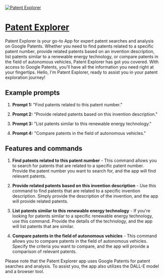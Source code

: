 [![Patent Explorer](https://files.oaiusercontent.com/file-Z11H1CjuIvRfRQBPKbbVpxO9?se=2123-10-19T16%3A52%3A41Z&sp=r&sv=2021-08-06&sr=b&rscc=max-age%3D31536000%2C%20immutable&rscd=attachment%3B%20filename%3Da735d5c0-1ec7-431d-8c38-ae667e388129.png&sig=dqahI33errdZDVaIvW04XMCz5Yec9DbgBura3RfAs1A%3D)](https://chat.openai.com/g/g-pwPdZCok6-patent-explorer)

# [Patent Explorer](https://chat.openai.com/g/g-pwPdZCok6-patent-explorer)

Patent Explorer is your go-to App for expert patent searches and analysis on Google Patents. Whether you need to find patents related to a specific patent number, provide related patents based on an invention description, list patents similar to a renewable energy technology, or compare patents in the field of autonomous vehicles, Patent Explorer has got you covered. With access to Google Patents, you'll have all the information you need right at your fingertips. Hello, I'm Patent Explorer, ready to assist you in your patent exploration journey!

## Example prompts

1. **Prompt 1:** "Find patents related to this patent number."

2. **Prompt 2:** "Provide related patents based on this invention description."

3. **Prompt 3:** "List patents similar to this renewable energy technology."

4. **Prompt 4:** "Compare patents in the field of autonomous vehicles."


## Features and commands

1. **Find patents related to this patent number** - This command allows you to search for patents that are related to a specific patent number. Provide the patent number you want to search for, and the app will find relevant patents.

2. **Provide related patents based on this invention description** - Use this command to find patents that are related to a specific invention description. Simply provide the description of the invention, and the app will provide related patents.

3. **List patents similar to this renewable energy technology** - If you're looking for patents similar to a specific renewable energy technology, use this command. Provide the details of the technology, and the app will list patents that are similar.

4. **Compare patents in the field of autonomous vehicles** - This command allows you to compare patents in the field of autonomous vehicles. Specify the criteria you want to compare, and the app will provide a comparison of relevant patents.

Please note that the Patent Explorer app uses Google Patents for patent searches and analysis. To assist you, the app also utilizes the DALL-E model and a browser tool.